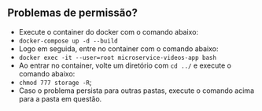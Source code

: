 ## Problemas de permissão?
- Execute o container do docker com o comando abaixo:
- `docker-compose up -d --build`
- Logo em seguida, entre no container com o comando abaixo:
- `docker exec -it --user=root microservice-videos-app bash`
- Ao entrar no container, volte um diretório com `cd ../` e execute o comando abaixo:
- `chmod 777 storage -R`;
- Caso o problema persista para outras pastas, execute o comando acima para a pasta em questão.